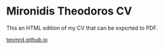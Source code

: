 # Mironidis Theodoros CV
This an HTML edition of my CV that can be exported to PDF.

[teomrd.github.io][ffe280f6]

  [ffe280f6]: http://teomrd.github.io/ "Mironidis Theodoros CV"
